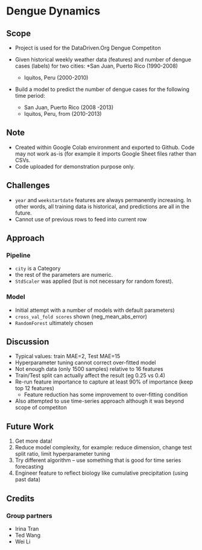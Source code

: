 # Dengue Dynamics

## Scope
* Project is used for the DataDriven.Org Dengue Competiton

* Given historical weekly weather data (features) and number of dengue cases (labels) for two cities:
  *San Juan, Puerto Rico (1990-2008)
  * Iquitos, Peru (2000-2010)
* Build a model to predict the number of dengue cases for the following time period:
  * San Juan, Puerto Rico (2008 -2013)
  * Iquitos, Peru, from (2010-2013)

## Note
* Created within Google Colab environment and exported to Github. Code may not work as-is (for example it imports Google Sheet files rather than CSVs.
* Code uploaded for demonstration purpose only.

## Challenges
* `year` and `weekstartdate` features are always permanently increasing. In other words, all training data is historical, and predictions are all in the future.
* Cannot use of previous rows to feed into current row

## Approach

### Pipeline
* `city` is a Category 
* the rest of the parameters are numeric.
* `StdScaler` was applied (but is not necessary for random forest).

### Model
* Initial attempt with a number of models with default parameters)
* `cross_val_fold scores` shown (neg_mean_abs_error)
* `RandomForest` ultimately chosen

## Discussion
* Typical values: train MAE=2, Test MAE=15
* Hyperparameter tuning cannot correct over-fitted model
* Not enough data (only 1500 samples) relative to 16 features
* Train/Test split can actually affect the result (eg 0.25 vs 0.4)
* Re-run feature importance to capture at least 90% of importance (keep top 12 features)  
  * Feature reduction has some improvement to over-fitting condition
* Also attempted to use time-series approach although it was beyond scope of competiton

## Future Work
1. Get more data!
2. Reduce model complexity, for example: reduce dimension, change test split ratio, limit hyperparameter tuning
3. Try different algorithm – use something that is good for time series forecasting
4. Engineer feature to reflect biology like cumulative precipitation (using past data)

## Credits
### Group partners
* Irina Tran
* Ted Wang
* Wei Li




